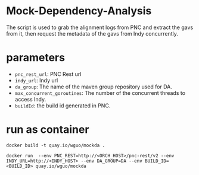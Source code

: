 # Mock-Dependency-Analysis

The script is used to grab the alignment logs from PNC
and extract the gavs from it, then request the metadata 
of the gavs from Indy concurrently.

# parameters
- `pnc_rest_url`: PNC Rest url
- `indy_url`: Indy url
- `da_group`: The name of the maven group repository used for DA.
- `max_concurrent_goroutines`: The number of the concurrent threads to access Indy.
- `buildId`: the build id generated in PNC.

# run as container
```
docker build -t quay.io/wguo/mockda .

docker run  --env PNC_REST=http://<ORCH_HOST>/pnc-rest/v2 --env INDY_URL=http://<INDY_HOST> --env DA_GROUP=DA --env BUILD_ID=<BUILD_ID> quay.io/wguo/mockda
```
